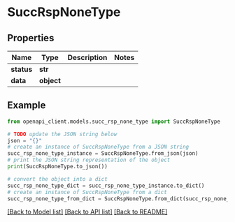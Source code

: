 # SuccRspNoneType


## Properties

Name | Type | Description | Notes
------------ | ------------- | ------------- | -------------
**status** | **str** |  | 
**data** | **object** |  | 

## Example

```python
from openapi_client.models.succ_rsp_none_type import SuccRspNoneType

# TODO update the JSON string below
json = "{}"
# create an instance of SuccRspNoneType from a JSON string
succ_rsp_none_type_instance = SuccRspNoneType.from_json(json)
# print the JSON string representation of the object
print(SuccRspNoneType.to_json())

# convert the object into a dict
succ_rsp_none_type_dict = succ_rsp_none_type_instance.to_dict()
# create an instance of SuccRspNoneType from a dict
succ_rsp_none_type_from_dict = SuccRspNoneType.from_dict(succ_rsp_none_type_dict)
```
[[Back to Model list]](../README.md#documentation-for-models) [[Back to API list]](../README.md#documentation-for-api-endpoints) [[Back to README]](../README.md)


